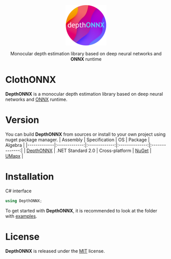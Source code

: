 <p align="center"><img width="25%" src="docs/depthonnx_logo.png" /></p>
<p align="center"> Monocular depth estimation library based on deep neural networks and <b>ONNX</b> runtime </p>  

# ClothONNX
**DepthONNX** is a monocular depth estimation library based on deep neural networks and [ONNX](https://onnx.ai/) runtime.

# Version
You can build **DepthONNX** from sources or install to your own project using nuget package manager.
| Assembly | Specification | OS | Package | Algebra |
|-------------|:-------------:|:-------------:|:--------------:|:--------------:|
| [DepthONNX](netstandard/DepthONNX) | .NET Standard 2.0 | Cross-platform | [NuGet](https://www.nuget.org/packages/DepthONNX/) | [UMapx](https://github.com/asiryan/UMapx) |

# Installation
C# interface  
```c#
using DepthONNX;
```
To get started with **DepthONNX**, it is recommended to look at the folder with [examples](netstandard/Examples).  

# License
**DepthONNX** is released under the [MIT](LICENSE) license.
